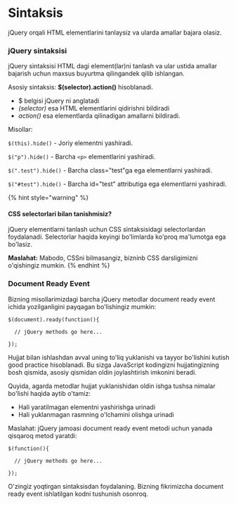 # Sintaksis

jQuery orqali HTML elementlarini tanlaysiz va ularda amallar bajara olasiz.

### jQuery sintaksisi <a href="#jquery-sintaksisi-2" id="jquery-sintaksisi-2"></a>

jQuery sintaksisi HTML dagi element(lar)ni tanlash va ular ustida amallar bajarish uchun maxsus buyurtma qilingandek qilib ishlangan.

Asosiy sintaksis: **$(selector).action()** hisoblanadi.

* $ belgisi jQuery ni anglatadi
* _(selector)_ esa HTML elementlarini qidirishni bildiradi
* _action()_ esa elementlarda qilinadigan amallarni bildiradi.

Misollar:

`$(this).hide()` - Joriy elementni yashiradi.

`$("p").hide()` - Barcha `<p>` elementlarini yashiradi.

`$(".test").hide()` - Barcha class="test"ga ega elementlarni yashiradi.

`$("#test").hide()` - Barcha id="test" attributiga ega elementlarni yashiradi.

{% hint style="warning" %}
#### CSS selectorlari bilan tanishmisiz? <a href="#siz-css-selectorlari-bilan-tanishmisiz" id="siz-css-selectorlari-bilan-tanishmisiz"></a>

jQuery elementlarni tanlash uchun CSS sintaksisidagi selectorlardan foydalanadi. Selectorlar haqida keyingi bo'limlarda ko'proq ma'lumotga ega bo'lasiz.

**Maslahat:** Mabodo, CSSni bilmasangiz, bizninb CSS darsligimizni o'qishingiz mumkin.
{% endhint %}

### Document Ready Event <a href="#document-ready-event" id="document-ready-event"></a>

Bizning misollarimizdagi barcha jQuery metodlar document ready event ichida yozilganligini payqagan bo'lishingiz mumkin:

```
$(document).ready(function(){

  // jQuery methods go here...

}); 
```

Hujjat bilan ishlashdan avval uning to'liq yuklanishi va tayyor bo'lishini kutish good practice hisoblanadi. Bu sizga JavaScript kodingizni hujjatingizning bosh qismida, asosiy qismidan oldin joylashtirish imkonini beradi.

Quyida, agarda metodlar hujjat yuklanishidan oldin ishga tushsa nimalar bo'lishi haqida aytib o'tamiz:

* Hali yaratilmagan elementni yashirishga urinadi
* Hali yuklanmagan rasmning o'lchamini olishga urinadi

Maslahat: jQuery jamoasi document ready event metodi uchun yanada qisqaroq metod yaratdi:

```
$(function(){

  // jQuery methods go here...

}); 
```

O'zingiz yoqtirgan sintaksisdan foydalaning. Bizning fikrimizcha document ready event ishlatilgan kodni tushunish osonroq.
